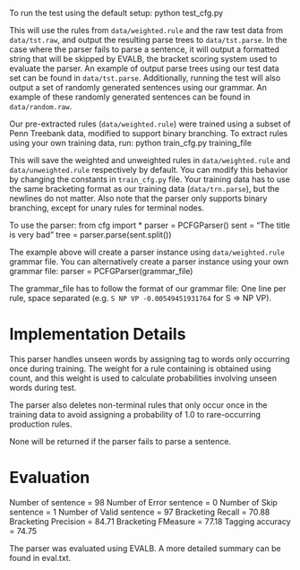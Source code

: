 To run the test using the default setup:
	python test_cfg.py

This will use the rules from `data/weighted.rule` and the raw test data from `data/tst.raw`, and output the resulting parse trees to `data/tst.parse`. In the case where the parser fails to parse a sentence, it will output a formatted string that will be skipped by EVALB, the bracket scoring system used to evaluate the parser. An example of output parse trees using our test data set can be found in `data/tst.parse`. Additionally, running the test will also output a set of randomly generated sentences using our grammar. An example of these randomly generated sentences can be found in `data/random.raw`.

Our pre-extracted rules (`data/weighted.rule`) were trained using a subset of Penn Treebank data, modified to support binary branching. To extract rules using your own training data, run:
	python train_cfg.py training_file

This will save the weighted and unweighted rules in `data/weighted.rule` and `data/unweighted.rule` respectively by default. You can modify this behavior by changing the constants in `train_cfg.py` file. Your training data has to use the same bracketing format as our training data (`data/trn.parse`), but the newlines do not matter. Also note that the parser only supports binary branching, except for unary rules for terminal nodes.

To use the parser:
	from cfg import *
	parser = PCFGParser()
	sent = “The title is very bad”
	tree = parser.parse(sent.split())

The example above will create a parser instance using `data/weighted.rule` grammar file. You can alternatively create a parser instance using your own grammar file:
	parser = PCFGParser(grammar_file)

The grammar_file has to follow the format of our grammar file: One line per rule, space separated (e.g. `S NP VP -0.00549451931764` for S => NP VP).

Implementation Details
======================
This parser handles unseen words by assigning <UNK> tag to words only occurring once during training. The weight for a rule containing <UNK> is obtained using <UNK> count, and this weight is used to calculate probabilities involving unseen words during test.

The parser also deletes non-terminal rules that only occur once in the training data to avoid assigning a probability of 1.0 to rare-occurring production rules.

None will be returned if the parser fails to parse a sentence.

Evaluation
==========
Number of sentence        =     98
Number of Error sentence  =      0
Number of Skip  sentence  =      1
Number of Valid sentence  =     97
Bracketing Recall         =  70.88
Bracketing Precision      =  84.71
Bracketing FMeasure       =  77.18
Tagging accuracy          =  74.75

The parser was evaluated using EVALB. A more detailed summary can be found in eval.txt.